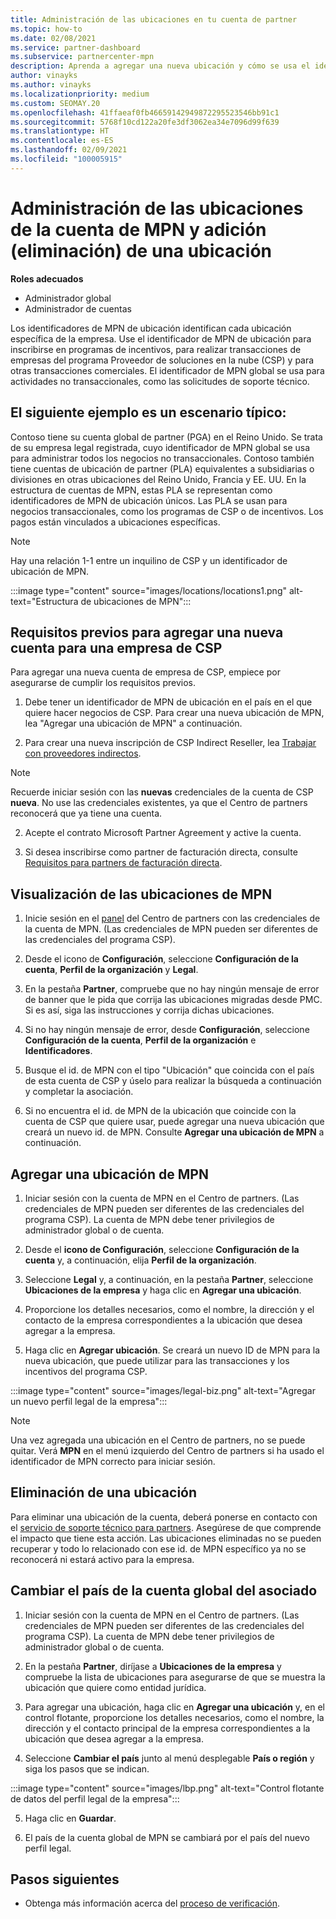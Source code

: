 ```yaml
---
title: Administración de las ubicaciones en tu cuenta de partner
ms.topic: how-to
ms.date: 02/08/2021
ms.service: partner-dashboard
ms.subservice: partnercenter-mpn
description: Aprenda a agregar una nueva ubicación y cómo se usa el identificador de MPN de ubicación en programas de incentivos, empresas de CSP, suscripciones y otras transacciones.
author: vinayks
ms.author: vinayks
ms.localizationpriority: medium
ms.custom: SEOMAY.20
ms.openlocfilehash: 41ffaeaf0fb46659142949872295523546bb91c1
ms.sourcegitcommit: 5768f10cd122a20fe3df3062ea34e7096d99f639
ms.translationtype: HT
ms.contentlocale: es-ES
ms.lasthandoff: 02/09/2021
ms.locfileid: "100005915"
---
```

# <a name="manage-your-mpn-account-locations-and-add-delete-a-location"></a>Administración de las ubicaciones de la cuenta de MPN y adición (eliminación) de una ubicación


**Roles adecuados**

- Administrador global
- Administrador de cuentas

Los identificadores de MPN de ubicación identifican cada ubicación específica de la empresa. Use el identificador de MPN de ubicación para inscribirse en programas de incentivos, para realizar transacciones de empresas del programa Proveedor de soluciones en la nube (CSP) y para otras transacciones comerciales. El identificador de MPN global se usa para actividades no transaccionales, como las solicitudes de soporte técnico.

## <a name="the-following-is-a-typical-scenario"></a>El siguiente ejemplo es un escenario típico:

Contoso tiene su cuenta global de partner (PGA) en el Reino Unido. Se trata de su empresa legal registrada, cuyo identificador de MPN global se usa para administrar todos los negocios no transaccionales. Contoso también tiene cuentas de ubicación de partner (PLA) equivalentes a subsidiarias o divisiones en otras ubicaciones del Reino Unido, Francia y EE. UU. En la estructura de cuentas de MPN, estas PLA se representan como identificadores de MPN de ubicación únicos. Las PLA se usan para negocios transaccionales, como los programas de CSP o de incentivos. Los pagos están vinculados a ubicaciones específicas. 

>[!NOTE]
>Hay una relación 1-1 entre un inquilino de CSP y un identificador de ubicación de MPN.

:::image type="content" source="images/locations/locations1.png" alt-text="Estructura de ubicaciones de MPN":::

## <a name="prerequisites-in-order-to-add-a-new-account-for-a-csp-business"></a>Requisitos previos para agregar una nueva cuenta para una empresa de CSP

Para agregar una nueva cuenta de empresa de CSP, empiece por asegurarse de cumplir los requisitos previos.

1. Debe tener un identificador de MPN de ubicación en el país en el que quiere hacer negocios de CSP. Para crear una nueva ubicación de MPN, lea "Agregar una ubicación de MPN" a continuación.
  
1. Para crear una nueva inscripción de CSP Indirect Reseller, lea [Trabajar con proveedores indirectos](indirect-reseller-tasks-in-partner-center.md#get-started). 

>[!NOTE] 
 >Recuerde iniciar sesión con las **nuevas** credenciales de la cuenta de CSP **nueva**. No use las credenciales existentes, ya que el Centro de partners reconocerá que ya tiene una cuenta.

2. Acepte el contrato Microsoft Partner Agreement y active la cuenta.

1. Si desea inscribirse como partner de facturación directa, consulte [Requisitos para partners de facturación directa](direct-partner-new-requirements.md).

## <a name="view-your-mpn-locations"></a>Visualización de las ubicaciones de MPN

1. Inicie sesión en el [panel](https://partner.microsoft.com/dashboard/home) del Centro de partners con las credenciales de la cuenta de MPN. (Las credenciales de MPN pueden ser diferentes de las credenciales del programa CSP). 
 
1. Desde el icono de **Configuración**, seleccione **Configuración de la cuenta**, **Perfil de la organización** y **Legal**. 

1. En la pestaña **Partner**, compruebe que no hay ningún mensaje de error de banner que le pida que corrija las ubicaciones migradas desde PMC. Si es así, siga las instrucciones y corrija dichas ubicaciones. 

3. Si no hay ningún mensaje de error, desde **Configuración**, seleccione **Configuración de la cuenta**, **Perfil de la organización** e **Identificadores**.

4. Busque el id. de MPN con el tipo "Ubicación" que coincida con el país de esta cuenta de CSP y úselo para realizar la búsqueda a continuación y completar la asociación.

5. Si no encuentra el id. de MPN de la ubicación que coincide con la cuenta de CSP que quiere usar, puede agregar una nueva ubicación que creará un nuevo id. de MPN. Consulte **Agregar una ubicación de MPN** a continuación.

## <a name="add-an-mpn-location"></a>Agregar una ubicación de MPN

1. Iniciar sesión con la cuenta de MPN en el Centro de partners. (Las credenciales de MPN pueden ser diferentes de las credenciales del programa CSP). La cuenta de MPN debe tener privilegios de administrador global o de cuenta. 

1. Desde el **icono de Configuración**, seleccione **Configuración de la cuenta** y, a continuación, elija **Perfil de la organización**.

2. Seleccione **Legal** y, a continuación, en la pestaña **Partner**, seleccione **Ubicaciones de la empresa** y haga clic en **Agregar una ubicación**.

3. Proporcione los detalles necesarios, como el nombre, la dirección y el contacto de la empresa correspondientes a la ubicación que desea agregar a la empresa.
 
1. Haga clic en **Agregar ubicación**. Se creará un nuevo ID de MPN para la nueva ubicación, que puede utilizar para las transacciones y los incentivos del programa CSP.

:::image type="content" source="images/legal-biz.png" alt-text="Agregar un nuevo perfil legal de la empresa":::

> [!NOTE]
> Una vez agregada una ubicación en el Centro de partners, no se puede quitar. Verá **MPN** en el menú izquierdo del Centro de partners si ha usado el identificador de MPN correcto para iniciar sesión.

## <a name="delete-a-location"></a>Eliminación de una ubicación

Para eliminar una ubicación de la cuenta, deberá ponerse en contacto con el [servicio de soporte técnico para partners](https://partner.microsoft.com/dashboard/support/servicerequests/create?stage=2&topicid=1af7f3a0-1757-3543-4b6a-c945c3ad187b). Asegúrese de que comprende el impacto que tiene esta acción. Las ubicaciones eliminadas no se pueden recuperar y todo lo relacionado con ese id. de MPN específico ya no se reconocerá ni estará activo para la empresa.

## <a name="change-country-of-partner-global-account"></a>Cambiar el país de la cuenta global del asociado 

1. Iniciar sesión con la cuenta de MPN en el Centro de partners. (Las credenciales de MPN pueden ser diferentes de las credenciales del programa CSP). La cuenta de MPN debe tener privilegios de administrador global o de cuenta. 

2. En la pestaña **Partner**, diríjase a **Ubicaciones de la empresa** y compruebe la lista de ubicaciones para asegurarse de que se muestra la ubicación que quiere como entidad jurídica. 
 
1. Para agregar una ubicación, haga clic en **Agregar una ubicación** y, en el control flotante, proporcione los detalles necesarios, como el nombre, la dirección y el contacto principal de la empresa correspondientes a la ubicación que desea agregar a la empresa. 
 
1. Seleccione **Cambiar el país** junto al menú desplegable **País o región** y siga los pasos que se indican. 

:::image type="content" source="images/lbp.png" alt-text="Control flotante de datos del perfil legal de la empresa":::

5. Haga clic en **Guardar**.

6. El país de la cuenta global de MPN se cambiará por el país del nuevo perfil legal.
  
## <a name="next-steps"></a>Pasos siguientes

- Obtenga más información acerca del [proceso de verificación](verification-responses.md).
